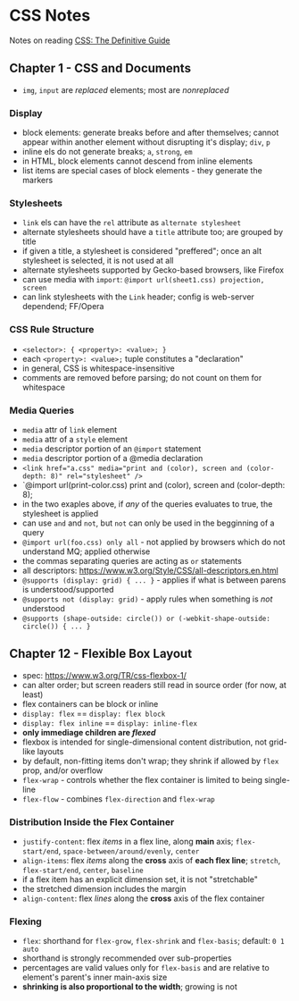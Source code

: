 # CSS Notes

Notes on reading [CSS: The Definitive Guide](http://amzn.eu/6m7B078)

## Chapter 1 - CSS and Documents
- `img`, `input` are _replaced_ elements; most are _nonreplaced_

### Display
- block elements: generate breaks before and after themselves; cannot appear within another element without disrupting it's display; `div`, `p`
- inline els do not generate breaks; `a`, `strong`, `em`
- in HTML, block elements cannot descend from inline elements
- list items are special cases of block elements - they generate the markers

### Stylesheets
- `link` els can have the `rel` attribute as `alternate stylesheet`
- alternate stylesheets should have a `title` attribute too; are grouped by title
- if given a title, a stylesheet is considered "preffered"; once an alt stylesheet is selected, it is not used at all
- alternate stylesheets supported by Gecko-based browsers, like Firefox
- can use media with `import`: `@import url(sheet1.css) projection, screen`
- can link stylesheets with the `Link` header; config is web-server dependend; FF/Opera

### CSS Rule Structure
- `<selector>: { <property>: <value>; }`
- each `<property>: <value>;` tuple constitutes a "declaration"
- in general, CSS is whitespace-insensitive
- comments are removed before parsing; do not count on them for whitespace

### Media Queries
- `media` attr of `link` element
- `media` attr of a `style` element
- `media` descriptor portion of an `@import` statement
- `media` descriptor portion of a @media declaration
- `<link href="a.css" media="print and (color), screen and (color-depth: 8)" rel="stylesheet" />`
- `@import url(print-color.css) print and (color), screen and (color-depth: 8);
- in the two exaples above, if _any_ of the queries evaluates to true, the stylesheet is applied
- can use `and` and `not`, but `not` can only be used in the begginning of a query
- `@import url(foo.css) only all` - not applied by browsers which do not understand MQ; applied otherwise
- the commas separating queries are acting as `or` statements
- all descriptors: https://www.w3.org/Style/CSS/all-descriptors.en.html
- `@supports (display: grid) { ... }` - applies if what is between parens is understood/supported
- `@supports not (display: grid)` - apply rules when something is _not_ understood
- `@supports (shape-outside: circle()) or (-webkit-shape-outside: circle()) { ... }`

## Chapter 12 - Flexible Box Layout
- spec: https://www.w3.org/TR/css-flexbox-1/
- can alter order; but screen readers still read in source order (for now, at least)
- flex containers can be block or inline
- `display: flex` == `display: flex block`
- `display: flex inline` == `display: inline-flex`
- **only immediage children are _flexed_**
- flexbox is intended for single-dimensional content distribution, not grid-like layouts
- by default, non-fitting items don't wrap; they shrink if allowed by `flex` prop, and/or overflow
- `flex-wrap` - controls whether the flex container is limited to being single-line
- `flex-flow` - combines `flex-direction` and `flex-wrap`

### Distribution Inside the Flex Container
- `justify-content`: flex _items_ in a flex line, along **main** axis; `flex-start/end`, `space-between/around/evenly`, `center`
- `align-items`: flex _items_ along the **cross** axis of **each flex line**; `stretch`, `flex-start/end`, `center`, `baseline`
- if a flex item has an explicit dimension set, it is not "stretchable"
- the stretched dimension includes the margin
- `align-content`: flex _lines_ along the **cross** axis of the flex container

### Flexing
- `flex`: shorthand for `flex-grow`, `flex-shrink` and `flex-basis`; default: `0 1 auto`
- shorthand is strongly recommended over sub-properties
- percentages are valid values only for `flex-basis` and are relative to element's parent's inner main-axis size
- **shrinking is also proportional to the width**; growing is not